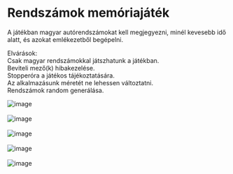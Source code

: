 # Rendszámok memóriajáték
A játékban magyar autórendszámokat kell megjegyezni, minél kevesebb idő alatt, és azokat emlékezetből begépelni.

Elvárások:<br />
Csak magyar rendszámokkal játszhatunk a játékban.<br />
Beviteli mező(k) hibakezelése.<br />
Stopperóra a játékos tájékoztatására.<br />
Az alkalmazásunk méretét ne lehessen változtatni.<br />
Rendszámok random generálása.<br />

![image](https://user-images.githubusercontent.com/74590556/143088365-715a8394-e7a1-4736-9ae9-30bae50ba0cd.png)<br /><br />
![image](https://user-images.githubusercontent.com/74590556/143088387-fd819d39-6b1f-4717-aed0-4f97ca18276d.png)<br /><br />
![image](https://user-images.githubusercontent.com/74590556/143088398-b5e00872-c47c-419e-a196-f6a95ef99ec4.png)<br /><br />
![image](https://user-images.githubusercontent.com/74590556/143088411-dd19fcc8-5865-46e9-a992-37031ca34cea.png)<br /><br />
![image](https://user-images.githubusercontent.com/74590556/143088544-92dfc475-1139-4630-95bb-f14e54869c1d.png)

